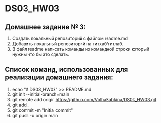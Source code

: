 # DS03_HW03
## Домашнее задание № 3:
1. Создать локальный репозиторий с файлом readme.md 
2. Добавить локальный репозиторий на гитхаб/гитлаб.
3. В файл readme написать команды из командной строки который нужны что бы это сделать.

## Список команд, использованных для реализации домашнего задания:
1.  echo "# DS03_HW03" >> README.md
2. git init --initial-branch=main
3. git remote add origin https://github.com/VolhaBabkina/DS03_HW03.git
4. git add .
5. git commit -m "Initial commit"
6. git push -u origin main
